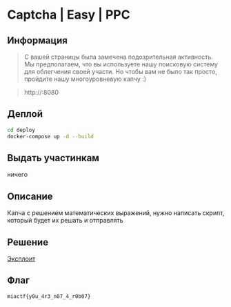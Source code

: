 # Captcha | Easy | PPC

## Информация

> С вашей страницы была замечена подозрительная активность. Мы предполагаем, что вы используете нашу поисковую систему для облегчения своей участи. Но чтобы вам не было так просто, пройдите нашу многоуровневую капчу :)

> http://<ip>:8080

## Деплой

```sh
cd deploy
docker-compose up -d --build
```

## Выдать участинкам

ничего

## Описание

Капча с решением математических выражений, нужно написать скрипт, который будет их решать и отправлять

## Решение

[Эксплоит](solve/solve.py)

## Флаг

`miactf{y0u_4r3_n07_4_r0b07}`

